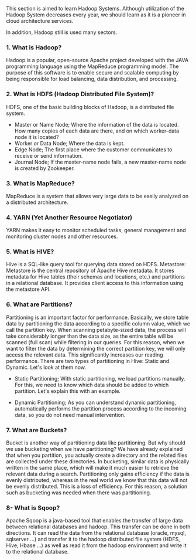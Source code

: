 This section is aimed to learn Hadoop Systems. Although utilization of the Hadoop System decreases every year, we should learn as it is a pioneer in cloud architecture services.

In addition, Hadoop still is used many sectors.

### 1. What is Hadoop?

Hadoop is a popular, open-source Apache project developed with the JAVA programming language using the MapReduce programming model. 
The purpose of this software is to enable secure and scalable computing by being responsible for load balancing, data distribution, and processing.


### 2. What is HDFS (Hadoop Distributed File System)?
HDFS, one of the basic building blocks of Hadoop, is a distributed file system.
- Master or Name Node; Where the information of the data is located. How many copies of each data are there, and on which worker-data node it is located?
- Worker or Data Node; Where the data is kept.
- Edge Node; The first place where the customer communicates to receive or send information.
- Journal Node; If the master-name node fails, a new master-name node is created by Zookeeper. 

### 3. What is MapReduce?
MapReduce is a system that allows very large data to be easily analyzed on a distributed architecture.

### 4. YARN (Yet Another Resource Negotiator)
YARN makes it easy to monitor scheduled tasks, general management and monitoring cluster nodes and other resources.

### 5. What is HIVE?
Hive is a SQL-like query tool for querying data stored on HDFS.
Metastore: Metastore is the central repository of Apache Hive metadata. It stores metadata for Hive tables (their schemas and locations, etc.) and partitions in a relational database. It provides client access to this information using the metastore API.

### 6. What are Partitions?
Partitioning is an important factor for performance. Basically, we store table data by partitioning the data according to a specific column value, which we call the partition key. When scanning petabyte-sized data, the process will take considerably longer than the data size, as the entire table will be scanned (full scan) while filtering in our queries. For this reason, when we want to filter the data by determining the correct partition key, we will only access the relevant data. This significantly increases our reading performance. There are two types of partitioning in Hive: Static and Dynamic. Let's look at them now.

- Static Partitioning; With static partitioning, we load partitions manually. For this, we need to know which data should be added to which partition. Let's explain this with an example.

- Dynamic Partitioning; As you can understand dynamic partitioning, automatically performs the partition process according to the incoming data, so you do not need manual intervention.


### 7. What are Buckets?
Bucket is another way of partitioning data like partitioning. But why should we use bucketing when we have partitioning?
We have already explained that when you partition, you actually create a directory and the related files are collected under these directories. In bucketing, similar data is physically written in the same place, which will make it much easier to retrieve the relevant data during a search.
Partitioning only gains efficiency if the data is evenly distributed, whereas in the real world we know that this data will not be evenly distributed. This is a loss of efficiency. For this reason, a solution such as bucketing was needed when there was partitioning.

### 8- What is Sqoop?
Apache Sqoop is a java-based tool that enables the transfer of large data between relational databases and hadoop. This transfer can be done in both directions. It can read the data from the relational database (oracle, mysql, sqlserver ...) and transfer it to the hadoop distributed file system (HDFS, Hive, Hbase ...) as well as read it from the hadoop environment and write it to the relational database.



